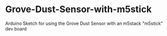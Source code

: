 # Grove-Dust-Sensor-with-m5stick
Arduino Sketch for using the Grove Dust Sensor with an m5stack "m5stick" dev board

